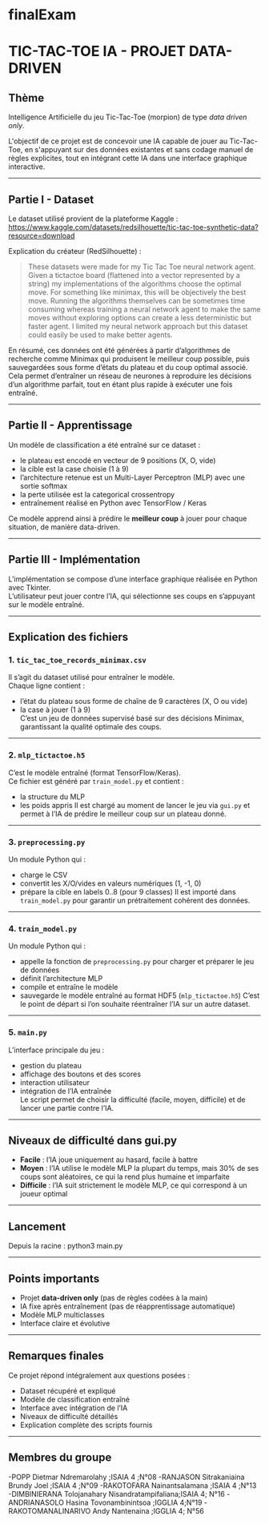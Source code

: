 # finalExam

# TIC-TAC-TOE IA - PROJET DATA-DRIVEN

## Thème
Intelligence Artificielle du jeu Tic-Tac-Toe (morpion) de type *data driven only*.

L'objectif de ce projet est de concevoir une IA capable de jouer au Tic-Tac-Toe, en s'appuyant sur des données existantes et sans codage manuel de règles explicites, tout en intégrant cette IA dans une interface graphique interactive.

---

## Partie I - Dataset

Le dataset utilisé provient de la plateforme Kaggle :  
https://www.kaggle.com/datasets/redsilhouette/tic-tac-toe-synthetic-data?resource=download

Explication du créateur (RedSilhouette) :  
> These datasets were made for my Tic Tac Toe neural network agent. Given a tictactoe board (flattened into a vector represented by a string) my implementations of the algorithms choose the optimal move. For something like minimax, this will be objectively the best move. Running the algorithms themselves can be sometimes time consuming whereas training a neural network agent to make the same moves without exploring options can create a less deterministic but faster agent. I limited my neural network approach but this dataset could easily be used to make better agents.

En résumé, ces données ont été générées à partir d’algorithmes de recherche comme Minimax qui produisent le meilleur coup possible, puis sauvegardées sous forme d’états du plateau et du coup optimal associé. Cela permet d’entraîner un réseau de neurones à reproduire les décisions d’un algorithme parfait, tout en étant plus rapide à exécuter une fois entraîné.

---

## Partie II - Apprentissage

Un modèle de classification a été entraîné sur ce dataset :
- le plateau est encodé en vecteur de 9 positions (X, O, vide)
- la cible est la case choisie (1 à 9)
- l’architecture retenue est un Multi-Layer Perceptron (MLP) avec une sortie softmax
- la perte utilisée est la categorical crossentropy
- entraînement réalisé en Python avec TensorFlow / Keras

Ce modèle apprend ainsi à prédire le **meilleur coup** à jouer pour chaque situation, de manière data-driven.

---

## Partie III - Implémentation

L’implémentation se compose d’une interface graphique réalisée en Python avec Tkinter.  
L’utilisateur peut jouer contre l’IA, qui sélectionne ses coups en s’appuyant sur le modèle entraîné.  

---

## Explication des fichiers

### 1. `tic_tac_toe_records_minimax.csv`
Il s’agit du dataset utilisé pour entraîner le modèle.  
Chaque ligne contient :
- l’état du plateau sous forme de chaîne de 9 caractères (X, O ou vide)
- la case à jouer (1 à 9)  
C’est un jeu de données supervisé basé sur des décisions Minimax, garantissant la qualité optimale des coups.

---

### 2. `mlp_tictactoe.h5`
C’est le modèle entraîné (format TensorFlow/Keras).  
Ce fichier est généré par `train_model.py` et contient :
- la structure du MLP
- les poids appris
Il est chargé au moment de lancer le jeu via `gui.py` et permet à l’IA de prédire le meilleur coup sur un plateau donné.

---

### 3. `preprocessing.py`
Un module Python qui :
- charge le CSV
- convertit les X/O/vides en valeurs numériques (1, -1, 0)
- prépare la cible en labels 0..8 (pour 9 classes)
Il est importé dans `train_model.py` pour garantir un prétraitement cohérent des données.

---

### 4. `train_model.py`
Un module Python qui :
- appelle la fonction de `preprocessing.py` pour charger et préparer le jeu de données
- définit l’architecture MLP
- compile et entraîne le modèle
- sauvegarde le modèle entraîné au format HDF5 (`mlp_tictactoe.h5`)
C’est le point de départ si l’on souhaite réentraîner l’IA sur un autre dataset.

---

### 5. `main.py`
L’interface principale du jeu :
- gestion du plateau
- affichage des boutons et des scores
- interaction utilisateur
- intégration de l’IA entraînée  
Le script permet de choisir la difficulté (facile, moyen, difficile) et de lancer une partie contre l’IA.

---

## Niveaux de difficulté dans gui.py

- **Facile** : l’IA joue uniquement au hasard, facile à battre
- **Moyen** : l’IA utilise le modèle MLP la plupart du temps, mais 30% de ses coups sont aléatoires, ce qui la rend plus humaine et imparfaite
- **Difficile** : l’IA suit strictement le modèle MLP, ce qui correspond à un joueur optimal

---

## Lancement

Depuis la racine :
    python3 main.py

---

## Points importants

- Projet **data-driven only** (pas de règles codées à la main)
- IA fixe après entraînement (pas de réapprentissage automatique)
- Modèle MLP multiclasses
- Interface claire et évolutive

---

## Remarques finales

Ce projet répond intégralement aux questions posées :
- Dataset récupéré et expliqué
- Modèle de classification entraîné
- Interface avec intégration de l’IA
- Niveaux de difficulté détaillés
- Explication complète des scripts fournis

---

## Membres du groupe

-POPP Dietmar Ndremarolahy ;ISAIA 4 ;N°08 
-RANJASON Sitrakaniaina Brundy Joel ;ISAIA 4 ;N°09 
-RAKOTOFARA Nainantsalamana ;ISAIA 4 ;N°13 
-DIMBINIERANA Tolojanahary Nisandratampifaliana;ISAIA 4; N°16 
-ANDRIANASOLO Hasina Tovonambinintsoa ;IGGLIA 4;N°19 
-RAKOTOMANALINARIVO Andy Nantenaina ;IGGLIA 4; N°56


